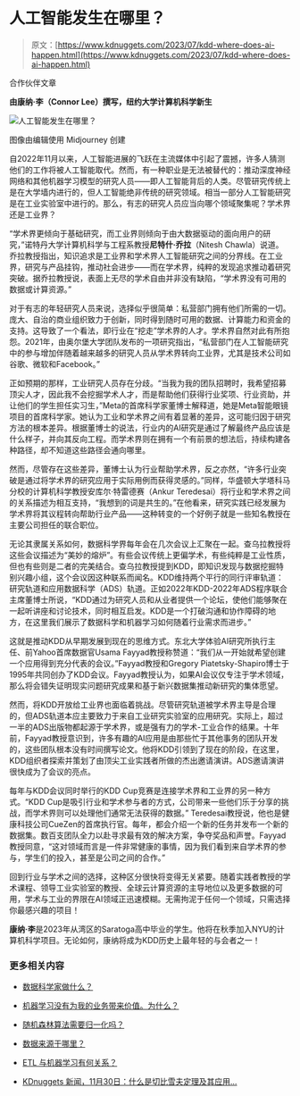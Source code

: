 # 人工智能发生在哪里？

> 原文：[https://www.kdnuggets.com/2023/07/kdd-where-does-ai-happen.html](https://www.kdnuggets.com/2023/07/kdd-where-does-ai-happen.html)

合作伙伴文章

**由康纳·李（Connor Lee）撰写，纽约大学计算机科学新生**

![人工智能发生在哪里？](../Images/68499b1724f14cf0c1d9c57b77407660.png)

图像由编辑使用 Midjourney 创建

自2022年11月以来，人工智能进展的飞跃在主流媒体中引起了震撼，许多人猜测他们的工作将被人工智能取代。然而，有一种职业是无法被替代的：推动深度神经网络和其他机器学习模型的研究人员——即人工智能背后的人类。尽管研究传统上是在大学墙内进行的，但人工智能绝非传统的研究领域。相当一部分人工智能研究是在工业实验室中进行的。那么，有志的研究人员应当向哪个领域聚集呢？学术界还是工业界？

“学术界更倾向于基础研究，而工业界则倾向于由大数据驱动的面向用户的研究，”诺特丹大学计算机科学与工程系教授**尼特什·乔拉**（Nitesh Chawla）说道。乔拉教授指出，知识追求是工业界和学术界人工智能研究之间的分界线。在工业界，研究与产品挂钩，推动社会进步——而在学术界，纯粹的发现追求推动着研究突破。据乔拉教授说，表面上无尽的学术自由并非没有缺陷，“学术界没有可用的数据或计算资源。”

对于有志的年轻研究人员来说，选择似乎很简单：私营部门拥有他们所需的一切。庞大、自治的商业组织致力于创新，同时得到随时可用的数据、计算能力和资金的支持。这导致了一个看法，即行业在“挖走”学术界的人才。学术界自然对此有所抱怨。2021年，由奥尔堡大学团队发布的一项研究指出，“私营部门在人工智能研究中的参与增加伴随着越来越多的研究人员从学术界转向工业界，尤其是技术公司如谷歌、微软和Facebook。”

正如预期的那样，工业研究人员存在分歧。“当我为我的团队招聘时，我希望招募顶尖人才，因此我不会挖掘学术人才，而是帮助他们获得行业奖项、行业资助，并让他们的学生担任实习生，”Meta的首席科学家董博士解释道，她是Meta智能眼镜项目的首席科学家。她认为工业和学术界之间有着显著的差异，这可能归因于研究方法的根本差异。根据董博士的说法，行业内的AI研究是通过了解最终产品应该是什么样子，并向其反向工程。而学术界则在拥有一个有前景的想法后，持续构建各种路径，却不知道这些路径会通向哪里。

然而，尽管存在这些差异，董博士认为行业帮助学术界，反之亦然，“许多行业突破是通过将学术界的研究应用于实际用例而获得灵感的。”同样，华盛顿大学塔科马分校的计算机科学教授安库尔·特雷德赛（Ankur Teredesai）将行业和学术界之间的关系描述为相互支持，“我想到的词是共生的。”在他看来，研究实践已经发展为学术界将其议程转向帮助行业产品——这种转变的一个好例子就是一些知名教授在主要公司担任的联合职位。

无论其隶属关系如何，数据科学界每年会在几次会议上汇聚在一起。查乌拉教授将这些会议描述为“美妙的熔炉”。有些会议传统上更偏学术，有些纯粹是工业性质，但也有些则是二者的完美结合。查乌拉教授提到KDD，即知识发现与数据挖掘特别兴趣小组，这个会议因这种联系而闻名。KDD维持两个平行的同行评审轨道：研究轨道和应用数据科学（ADS）轨道。正如2022年KDD-2022年ADS程序联合主席董博士所说，“KDD通过为研究人员和从业者提供一个论坛，使他们能够聚在一起听讲座和讨论技术，同时相互启发。KDD是一个打破沟通和协作障碍的地方，在这里我们展示了数据科学和机器学习如何随着行业需求而进步。”

这就是推动KDD从早期发展到现在的思维方式。东北大学体验AI研究所执行主任、前Yahoo首席数据官Usama Fayyad教授称赞道：“我们从一开始就希望创建一个应用得到充分代表的会议。”Fayyad教授和Gregory Piatetsky-Shapiro博士于1995年共同创办了KDD会议。Fayyad教授认为，如果AI会议仅专注于学术领域，那么将会错失证明现实问题研究成果和基于新兴数据集推动新研究的集体愿望。

然而，将KDD开放给工业界也面临着挑战。尽管研究轨道被学术界主导是合理的，但ADS轨道本应主要致力于来自工业研究实验室的应用研究。实际上，超过一半的ADS出版物都起源于学术界，或是强有力的学术-工业合作的结果。十年前，Fayyad教授意识到，许多有趣的AI应用是由那些忙于其他事务的团队开发的，这些团队根本没有时间撰写论文。他将KDD引领到了现在的阶段，在这里，KDD组织者探索并策划了由顶尖工业实践者所做的杰出邀请演讲。ADS邀请演讲很快成为了会议的亮点。

每年与KDD会议同时举行的KDD Cup竞赛是连接学术界和工业界的另一种方式。“KDD Cup是吸引行业和学术参与者的方式，公司带来一些他们乐于分享的挑战，而学术界则可以处理他们通常无法获得的数据。” Teredesai教授说，他也是健康科技公司CueZen的首席执行官。每年，都会介绍一个新的任务并发布一个新的数据集。数百支团队全力以赴寻求最有效的解决方案，争夺奖品和声誉。Fayyad教授同意，“这对领域而言是一件非常健康的事情，因为我们看到来自学术界的参与，学生们的投入，甚至是公司之间的合作。”

回到行业与学术之间的选择，这种区分很快将变得无关紧要。随着实践者教授的学术课程、领导工业实验室的教授、全球云计算资源的主导地位以及更多数据的可用，学术与工业的界限在AI领域正迅速模糊。无需拘泥于任何一个领域，只需选择你最感兴趣的项目！

**康纳·李**是2023年从湾区的Saratoga高中毕业的学生。他将在秋季加入NYU的计算机科学项目。无论如何，康纳将成为KDD历史上最年轻的与会者之一！

### 更多相关内容

+   [数据科学家做什么？](https://www.kdnuggets.com/2021/12/what-does-a-data-scientist-do.html)

+   [机器学习没有为我的业务带来价值。为什么？](https://www.kdnuggets.com/2021/12/machine-learning-produce-value-business.html)

+   [随机森林算法需要归一化吗？](https://www.kdnuggets.com/2022/07/random-forest-algorithm-need-normalization.html)

+   [数据来源于哪里？](https://www.kdnuggets.com/2022/08/data-come.html)

+   [ETL 与机器学习有何关系？](https://www.kdnuggets.com/2022/08/etl-machine-learning.html)

+   [KDnuggets 新闻，11月30日：什么是切比雪夫定理及其应用…](https://www.kdnuggets.com/2022/n46.html)
